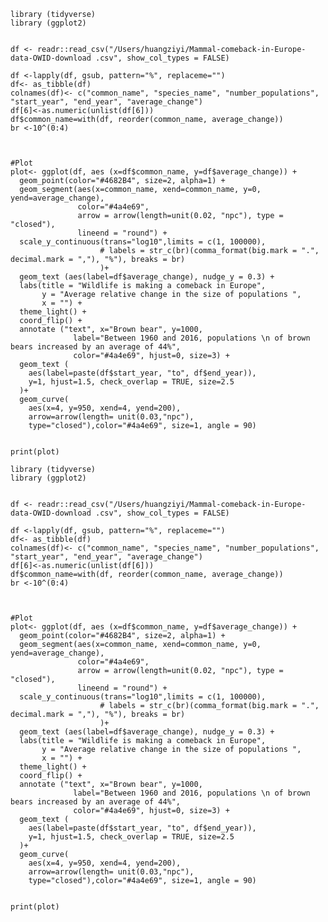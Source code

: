 
    library (tidyverse)
    library (ggplot2)


    df <- readr::read_csv("/Users/huangziyi/Mammal-comeback-in-Europe-data-OWID-download .csv", show_col_types = FALSE)

    df <-lapply(df, gsub, pattern="%", replaceme="")
    df<- as_tibble(df)
    colnames(df)<- c("common_name", "species_name", "number_populations", "start_year", "end_year", "average_change")
    df[6]<-as.numeric(unlist(df[6]))
    df$common_name=with(df, reorder(common_name, average_change))
    br <-10^(0:4)



    #Plot
    plot<- ggplot(df, aes (x=df$common_name, y=df$average_change)) + 
      geom_point(color="#4682B4", size=2, alpha=1) +
      geom_segment(aes(x=common_name, xend=common_name, y=0, yend=average_change),
                   color="#4a4e69",
                   arrow = arrow(length=unit(0.02, "npc"), type = "closed"),
                   lineend = "round") +
      scale_y_continuous(trans="log10",limits = c(1, 100000),
                        # labels = str_c(br)(comma_format(big.mark = ".", decimal.mark = ","), "%"), breaks = br) 
                        )+
      geom_text (aes(label=df$average_change), nudge_y = 0.3) +
      labs(title = "Wildlife is making a comeback in Europe", 
           y = "Average relative change in the size of populations ",
           x = "") +
      theme_light() +
      coord_flip() +
      annotate ("text", x="Brown bear", y=1000,
                  label="Between 1960 and 2016, populations \n of brown bears increased by an average of 44%",
                  color="#4a4e69", hjust=0, size=3) +
      geom_text (
        aes(label=paste(df$start_year, "to", df$end_year)),
        y=1, hjust=1.5, check_overlap = TRUE, size=2.5
      )+
      geom_curve(
        aes(x=4, y=950, xend=4, yend=200),
        arrow=arrow(length= unit(0.03,"npc"),
        type="closed"),color="#4a4e69", size=1, angle = 90)


    print(plot)

    library (tidyverse)
    library (ggplot2)


    df <- readr::read_csv("/Users/huangziyi/Mammal-comeback-in-Europe-data-OWID-download .csv", show_col_types = FALSE)

    df <-lapply(df, gsub, pattern="%", replaceme="")
    df<- as_tibble(df)
    colnames(df)<- c("common_name", "species_name", "number_populations", "start_year", "end_year", "average_change")
    df[6]<-as.numeric(unlist(df[6]))
    df$common_name=with(df, reorder(common_name, average_change))
    br <-10^(0:4)



    #Plot
    plot<- ggplot(df, aes (x=df$common_name, y=df$average_change)) + 
      geom_point(color="#4682B4", size=2, alpha=1) +
      geom_segment(aes(x=common_name, xend=common_name, y=0, yend=average_change),
                   color="#4a4e69",
                   arrow = arrow(length=unit(0.02, "npc"), type = "closed"),
                   lineend = "round") +
      scale_y_continuous(trans="log10",limits = c(1, 100000),
                        # labels = str_c(br)(comma_format(big.mark = ".", decimal.mark = ","), "%"), breaks = br) 
                        )+
      geom_text (aes(label=df$average_change), nudge_y = 0.3) +
      labs(title = "Wildlife is making a comeback in Europe", 
           y = "Average relative change in the size of populations ",
           x = "") +
      theme_light() +
      coord_flip() +
      annotate ("text", x="Brown bear", y=1000,
                  label="Between 1960 and 2016, populations \n of brown bears increased by an average of 44%",
                  color="#4a4e69", hjust=0, size=3) +
      geom_text (
        aes(label=paste(df$start_year, "to", df$end_year)),
        y=1, hjust=1.5, check_overlap = TRUE, size=2.5
      )+
      geom_curve(
        aes(x=4, y=950, xend=4, yend=200),
        arrow=arrow(length= unit(0.03,"npc"),
        type="closed"),color="#4a4e69", size=1, angle = 90)


    print(plot)

